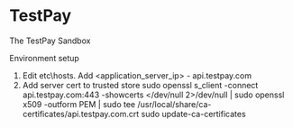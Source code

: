 # TestPay
The TestPay Sandbox

Environment setup
1. Edit etc\hosts. Add
   <application_server_ip> - api.testpay.com 
2. Add server cert to trusted store
   sudo openssl s_client -connect api.testpay.com:443 -showcerts </dev/null 2>/dev/null | sudo openssl x509 -outform PEM | sudo tee /usr/local/share/ca-certificates/api.testpay.com.crt
   sudo update-ca-certificates

